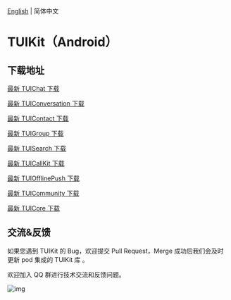 [English](./README.md) | 简体中文

# TUIKit（Android）

## 下载地址

[最新 TUIChat 下载](https://im.sdk.cloud.tencent.cn/download/tuikit/7.0.3754/android/TUIChat.zip)

[最新 TUIConversation 下载](https://im.sdk.cloud.tencent.cn/download/tuikit/7.0.3754/android/TUIConversation.zip)

[最新 TUIContact 下载](https://im.sdk.cloud.tencent.cn/download/tuikit/7.0.3754/android/TUIContact.zip)

[最新 TUIGroup 下载](https://im.sdk.cloud.tencent.cn/download/tuikit/7.0.3754/android/TUIGroup.zip)

[最新 TUISearch 下载](https://im.sdk.cloud.tencent.cn/download/tuikit/7.0.3754/android/TUISearch.zip)

[最新 TUICallKit 下载](https://im.sdk.cloud.tencent.cn/download/tuikit/7.0.3754/android/TUICallKit.zip)

[最新 TUIOfflinePush 下载](https://im.sdk.cloud.tencent.cn/download/tuikit/7.0.3754/android/TUIOfflinePush.zip)

[最新 TUICommunity 下载](https://im.sdk.cloud.tencent.cn/download/tuikit/7.0.3754/android/TUICommunity.zip)

[最新 TUICore 下载](https://im.sdk.cloud.tencent.cn/download/tuikit/7.0.3754/android/TUICore.zip)

## 交流&反馈

如果您遇到 TUIKit 的 Bug，欢迎提交  Pull Request，Merge 成功后我们会及时更新 pod 集成的 TUIKit 库 。

欢迎加入 QQ 群进行技术交流和反馈问题。

![img]( https://im.sdk.qcloud.com/tools/resource/officialwebsite/pictures/doc_tuikit_qq_group.jpg)

